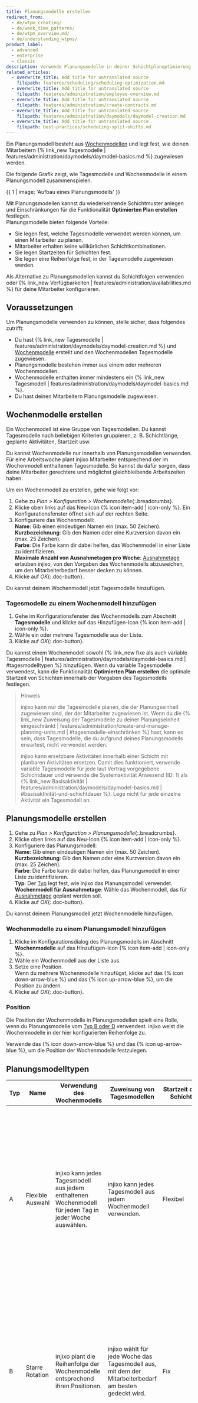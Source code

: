 ```yaml
---
title: Planungsmodelle erstellen
redirect_from:
  - de/wtpm_creating/
  - de/week_time_patterns/
  - de/wtpm_overview.md/
  - de/understanding_wtpms/
product_label:
  - advanced
  - enterprise
  - classic
description: Verwende Planungsmodelle in deiner Schichtplanoptimierung, um sicherzustellen, dass deinen Mitarbeitern keine willkürlichen Schichten zugeteilt werden.
related_articles:
  - overwrite_title: Add title for untranslated source
    filepath: features/scheduling/scheduling-optimization.md
  - overwrite_title: Add title for untranslated source
    filepath: features/administration/employee-overview.md
  - overwrite_title: Add title for untranslated source
    filepath: features/administration/create-contracts.md
  - overwrite_title: Add title for untranslated source
    filepath: features/administration/daymodels/daymodel-creation.md
  - overwrite_title: Add title for untranslated source
    filepath: best-practices/scheduling-split-shifts.md
---
```


Ein Planungsmodell besteht aus [Wochenmodellen](#wochenmodelle-erstellen) und legt fest, wie deinen Mitarbeitern {% link_new Tagesmodelle | features/administration/daymodels/daymodel-basics.md %} zugewiesen werden.

Die folgende Grafik zeigt, wie Tagesmodelle und Wochenmodelle in einem Planungsmodell zusammenspielen.

{{ 1 | image: 'Aufbau eines Planungsmodells' }}

Mit Planungsmodellen kannst du wiederkehrende Schichtmuster anlegen und Einschränkungen für die Funktionalität **Optimierten Plan erstellen** festlegen.<br>
Planungsmodelle bieten folgende Vorteile:

- Sie legen fest, welche Tagesmodelle verwendet werden können, um einen Mitarbeiter zu planen.
- Mitarbeiter erhalten keine willkürlichen Schichtkombinationen.
- Sie legen Startzeiten für Schichten fest.
- Sie legen eine Reihenfolge fest, in der Tagesmodelle zugewiesen werden.

Als Alternative zu Planungsmodellen kannst du Schichtfolgen verwenden oder {% link_new Verfügbarkeiten | features/administration/availabilities.md %} für deine Mitarbeiter konfigurieren.

## Voraussetzungen

Um Planungsmodelle verwenden zu können, stelle sicher, dass folgendes zutrifft:

- Du hast {% link_new Tagesmodelle | features/administration/daymodels/daymodel-creation.md %} und [Wochenmodelle](#wochenmodelle-erstellen) erstellt und den Wochenmodellen Tagesmodelle zugewiesen.
- Planungsmodelle bestehen immer aus einem oder mehreren Wochenmodellen.
- Wochenmodelle enthalten immer mindestens ein {% link_new Tagesmodell | features/administration/daymodels/daymodel-basics.md %}.
- Du hast deinen Mitarbeitern Planungsmodelle zugewiesen.

## Wochenmodelle erstellen

Ein Wochenmodell ist eine Gruppe von Tagesmodellen. Du kannst Tagesmodelle nach beliebigen Kriterien gruppieren, z.&nbsp;B. Schichtlänge, geplante Aktivitäten, Startzeit usw.<br>

Du kannst Wochenmodelle nur innerhalb von Planungsmodellen verwenden. Für eine Arbeitswoche plant injixo Mitarbeiter entsprechend der im Wochenmodell enthaltenen Tagesmodelle. So kannst du dafür sorgen, dass deine Mitarbeiter gerechtere und möglichst gleichbleibende Arbeitszeiten haben.

Um ein Wochenmodell zu erstellen, gehe wie folgt vor:

1. Gehe zu _Plan > Konfiguration > Wochenmodelle_{:.breadcrumbs}.
2. Klicke oben links auf das Neu-Icon {% icon item-add | icon-only %}.
   Ein Konfigurationsfenster öffnet sich auf der rechten Seite.
3. Konfiguriere das Wochenmodell:<br>
   **Name**: Gib einen eindeutigen Namen ein (max. 50 Zeichen).<br>
   **Kurzbezeichnung**: Gib den Namen oder eine Kurzversion davon ein (max. 25 Zeichen).<br>
   **Farbe**: Die Farbe kann dir dabei helfen, das Wochenmodell in einer Liste zu identifizieren.<br>
   **Maximale Anzahl von Ausnahmetagen pro Woche**: [Ausnahmetage](#ausnahmetage) erlauben injixo, von den Vorgaben des Wochenmodells abzuweichen, um den Mitarbeiterbedarf besser decken zu können.
4. Klicke auf _OK_{:.doc-button}.

Du kannst deinem Wochenmodell jetzt Tagesmodelle hinzufügen.

### Tagesmodelle zu einem Wochenmodell hinzufügen

1. Gehe im Konfigurationsfenster des Wochenmodells zum Abschnitt **Tagesmodelle** und klicke auf das Hinzufügen-Icon {% icon item-add | icon-only %}.
2. Wähle ein oder mehrere Tagesmodelle aus der Liste.
3. Klicke auf _OK_{:.doc-button}.

Du kannst einem Wochenmodell sowohl {% link_new fixe als auch variable Tagesmodelle | features/administration/daymodels/daymodel-basics.md | #tagesmodelltypen %} hinzufügen. Wenn du variable Tagesmodelle verwendest, kann die Funktionalität **Optimierten Plan erstellen** die optimale Startzeit von Schichten innerhalb der Vorgaben des Tagesmodells festlegen.

> Hinweis
>
> injixo kann nur die Tagesmodelle planen, die der Planungseinheit zugewiesen sind, der der Mitarbeiter zugewiesen ist. Wenn du die {% link_new Zuweisung der Tagesmodelle zu deiner Planungseinheit eingeschränkt | features/administration/create-and-manage-planning-units.md | #tagesmodelle-einschränken %} hast, kann es sein, dass Tagesmodelle, die du aufgrund deines Planungsmodells erwartest, nicht verwendet werden.
>
> injixo kann ersetzbare Aktivitäten innerhalb einer Schicht mit planbaren Aktivitäten ersetzen. Damit dies funktioniert, verwende variable Tagesmodelle für jede laut Vertrag vorgegebene Schichtdauer und verwende die Systemaktivität Anwesend (ID: 1) als {% link_new Basisaktivität | features/administration/daymodels/daymodel-basics.md | #basisaktivität-und-schichtdauer %}. Lege nicht für jede einzelne Aktivität ein Tagesmodell an.

## Planungsmodelle erstellen

1. Gehe zu _Plan > Konfiguration > Planungsmodelle_{:.breadcrumbs}.
2. Klicke oben links auf das Neu-Icon {% icon item-add | icon-only %}.
3. Konfiguriere das Planungsmodell:<br>
   **Name**: Gib einen eindeutigen Namen ein (max. 50 Zeichen).<br>
   **Kurzbezeichnung**: Gib den Namen oder eine Kurzversion davon ein (max. 25 Zeichen).<br>
   **Farbe**: Die Farbe kann dir dabei helfen, das Planungsmodell in einer Liste zu identifizieren.<br>
   **Typ**: Der [Typ](#planungsmodelltypen) legt fest, wie injixo das Planungsmodell verwendet.<br>
   **Wochenmodell für Ausnahmetage**: Wähle das Wochenmodell, das für [Ausnahmetage](#ausnahmetage) geplant werden soll.
4. Klicke auf _OK_{:.doc-button}.

Du kannst deinem Planungsmodell jetzt Wochenmodelle hinzufügen.

### Wochenmodelle zu einem Planungsmodell hinzufügen

1. Klicke im Konfigurationsdialog des Planungsmodells im Abschnitt **Wochenmodelle** auf das Hinzufügen-Icon {% icon item-add | icon-only %}.
2. Wähle ein Wochenmodell aus der Liste aus.
3. Setze eine Position.<br>
   Wenn du mehrere Wochenmodelle hinzufügst, klicke auf das {% icon down-arrow-blue %} und das {% icon up-arrow-blue %}, um die Position zu ändern.
4. Klicke auf _OK_{:.doc-button}.

### Position

Die Position der Wochenmodelle in Planungsmodellen spielt eine Rolle, wenn du Planungsmodelle vom [Typ&nbsp;B oder&nbsp;D](#planungsmodelltypen) verwendest. injixo weist die Wochenmodelle in der hier konfigurierten Reihenfolge zu.

Verwende das {% icon down-arrow-blue %} und das {% icon up-arrow-blue %}, um die Position der Wochenmodelle festzulegen.

## Planungsmodelltypen

| Typ | Name                 | Verwendung des Wochenmodells                                                                             | Zuweisung von Tagesmodellen                                                                            | Startzeit der Schicht                  | Auswirkung                                                                                                                                                                                                                                                                                                                          |
| --- | -------------------- | -------------------------------------------------------------------------------------------------------- | ------------------------------------------------------------------------------------------------------ | -------------------------------------- | ----------------------------------------------------------------------------------------------------------------------------------------------------------------------------------------------------------------------------------------------------------------------------------------------------------------------------------- |
| A   | Flexible Auswahl     | injixo kann jedes Tagesmodell aus jedem enthaltenen Wochenmodell für jeden Tag in jeder Woche auswählen. | injixo kann jedes Tagesmodell aus jedem Wochenmodell verwenden.                                        | Flexibel                               | Je nach den Öffnungszeiten deines Unternehmens kann Typ&nbsp;A zu einer Schichtverteilung führen, die deine Mitarbeiter als willkürlich oder stressig empfinden. Es kann beispielsweise vorkommen, dass ein Mitarbeiter die Frühschicht am Montag, die Nachtschicht am Dienstag und die Abendschicht am Mittwoch zugeteilt bekommt. |
| B   | Starre Rotation      | injixo plant die Reihenfolge der Wochenmodelle entsprechend ihren Positionen.                            | injixo wählt für jede Woche das Tagesmodell aus, mit dem der Mitarbeiterbedarf am besten gedeckt wird. | Fix                                    | Jedem Mitarbeiter wird für die gesamte Woche das gleiche Tagesmodell zugewiesen, z.&nbsp;B. Start um 9&nbsp;Uhr von Montag bis Freitag. Lege [Ausnahmetage](#ausnahmetage) fest, wenn du ein anderes Tagesmodell verwenden möchtest. Starre Rotation sorgt von allen vier Typen für die konstanteste Schichtzuteilung.              |
| C   | Variable Rotation    | injixo hält sich nicht an die festgelegte Position der Wochenmodelle.                                    | injixo wählt ein Tagesmodell für die gesamte Woche aus.                                                | Fix                                    | Mitarbeiter können jedes Wochenmodell zugewiesen bekommen, um den Mitarbeiterbedarf bestmöglich zu decken. Da die Schichten immer zur selben Zeit beginnen, haben die Mitarbeiter im Lauf der Woche gleichbleibende Arbeitszeiten.                                                                                                  |
| D   | Kombi-Rotation (A/B) | injixo hält sich an die für die Wochenmodelle festgelegte Position.                                      | injixo wählt ein Tagesmodell für die gesamte Woche aus.                                                | Flexibel (innerhalb eines Zeitrahmens) | Je nach Mitarbeiterbedarf kann injixo Mitarbeiter für Frühschichten planen, die zwischen 8&nbsp;Uhr und 10&nbsp;Uhr beginnen. Mit Typ&nbsp;D kann injixo flexibler planen, um den Mitarbeiterbedarf zu decken. Gleichzeitig erhalten deine Mitarbeiter relativ konsistente Schichtpläne.                                            |

Die folgende Grafik stellt dar, wie sich die verschiedenen Planungsmodelltypen auf deinen Schichtplan auswirken. Dieses Beispiel zeigt ein Planungsmodell mit vier Wochenmodellen und drei Tagesmodellen je Wochenmodell.

{{ 2 | image: 'Beispiel-Schichtplan mit den verschiedenen Planungsmodelltypen' }}

## Ausnahmetage

Ausnahmetage erlauben injixo, von den Vorgaben des verwendeten [Planungsmodelltypen](#planungsmodelltypen) abzuweichen. Zum Beispiel könntest du Ausnahmetage verwenden, um eine Nachtschicht in einer Woche zu planen, in der der Mitarbeiter normalerweise in der Morgenschicht arbeitet.<br>

Ausnahmetage priorisieren den Mitarbeiterbedarf und sorgen für eine bessere Deckung. Allerdings führen sie zu weniger konsistenten Schichtplänen für deine Mitarbeiter.

Um Ausnahmetage zu planen, gehe wie folgt vor:

1. [Erstelle ein separates Wochenmodell](#wochenmodelle-erstellen) und füge ihm die Tagesmodelle hinzu, die du als Ausnahmen verwenden möchtest.
2. Lege im Konfigurationsdialog des Wochenmodells, das du für die Standardschicht verwenden möchtest, die Anzahl der Ausnahmetage pro Woche fest.
3. Wähle im Konfigurationsdialog des Planungsmodells das Wochenmodell aus, das du für die Ausnahmetage verwenden möchtest.

injixo kann dann bei der Auswahl von Tagesmodellen für die Woche keine Tagesmodelle verwenden, die für Ausnahmetage verwendet werden. Stelle sicher, dass alle für die Planung nötigen Stammdaten (d.&nbsp;h. alle verwendeten Tagesmodelle und alle Planungsmodelle) mit den im Vertrag des Mitarbeiters festgehaltenen {% link_new Arbeitszeitvorgaben | features/administration/create-contracts.md | #arbeitszeitvorgaben %} übereinstimmen. Wenn das für die Woche verwendete Tagesmodell mit dem Vertrag übereinstimmt, kann injixo das ursprüngliche Tagesmodell mit einem ersetzen, das für Ausnahmetage bestimmt wurde, um den Mitarbeiterbedarf besser zu decken.

## Mitarbeitern Planungsmodelle zuweisen

1. Gehe zu _Plan > Konfiguration > Mitarbeiter_{:.breadcrumbs}.
2. Wähle einen Mitarbeiter aus der Liste.
3. Klicke im Abschnitt **Planungsmodelle** auf das Hinzufügen-Icon {% icon item-add | icon-only %}.<br>
   Ein Konfigurationsfenster öffnet sich auf der rechten Seite.
4. Konfiguriere die Einstellungen:<br>
   **Gültig vom/Gültig bis**: Lege einen {% link_new Gültigkeitszeitraum | features/administration/set-a-validity-period.md %} fest.<br>
   **Planungsmodell**<br>
   **Referenzdatum**: Setze ein Referenzdatum, um das Startdatum für das Planungsmodell festzulegen.
5. Klicke auf _OK_{:.doc-button}.

Verwende die Funktionalität {% link_new Massenbearbeitung | features/administration/mass-update.md %}, um ein Planungsmodell mehreren Mitarbeitern gleichzeitig zuzuweisen.

> Vorsicht bei der Verwendung der Massenbearbeitung, wenn du Planungsmodelle vom Typ B zuweist
>
> Wenn du die Funktionalität Massenbearbeitung verwendest und für alle dasselbe Referenzdatum setzt, werden alle Mitarbeiter mit demselben Wochenmodell zur selben Zeit geplant.
>
> Wähle stattdessen kleinere Gruppen für die Massenbearbeitung aus und setze für sie aufeinanderfolgende Montage als Referenzdatum. Auf diese Weise beginnt jede Gruppe ihre Rotation in einer anderen Woche.

## Beispiele

### Beispiel A: Starre Rotation mit Früh- und Spätschichten

Konfiguriere ein Planungsmodell vom Typ&nbsp;B (starre Rotation) und weise diesem drei verschiedene Wochenmodelle zu. Denke daran, die Position für die Wochenmodelle festzulegen.

- Wochenmodell&nbsp;1 (Position&nbsp;1) enthält Tagesmodelle für Morgenschichten (Schichtbeginn zwischen 7&nbsp;Uhr und 9&nbsp;Uhr).
- Wochenmodell&nbsp;2 (Position&nbsp;2) enthält Tagesmodelle für Abendschichten (Schichtende um 23&nbsp;Uhr).
- Wochenmodell&nbsp;3 (Position&nbsp;3) enthält Tagesmodelle für Nachmittagsschichten (Schichtbeginn zwischen 11&nbsp;Uhr und Mittag).

Mit diesem Planungsmodell rotieren die Mitarbeiter konsistent zwischen einer Woche mit Morgenschichten, einer mit Abendschichten und einer mit Nachmittagsschichten.

Dies setzt ein gewisses Maß an Flexibilität voraus, aber die Mitarbeiter erhalten dafür im Wochenverlauf gleichbleibende Arbeitszeiten.

### Beispiel B: Ausnahmetage für Nachtschichten

Konfiguriere ein Planungsmodell mit drei verschiedenen Wochenmodellen. Konfiguriere maximal zwei Ausnahmetage pro Woche.

- Wochenmodell&nbsp;1 enthält Tagesmodelle für Morgenschichten.
- Wochenmodell&nbsp;2 enthält Tagesmodelle für Abendschichten.
- Wochenmodell&nbsp;3 enthält Tagesmodelle für Nachtschichten (wähle dieses im Dropdown-Menü **Wochenmodell für Ausnahmetage** aus).

Mit diesem Planungsmodell wechseln die Mitarbeiter zwischen Morgenschichten in der ersten Woche und Abendschichten in der zweiten Woche. Da du zwei Ausnahmetage festgelegt hast, kann es auch vorkommen, dass den Mitarbeitern bis zu zwei Nachtschichten pro Woche zugewiesen werden, wenn dies die beste Option ist, um den Mitarbeiterbedarf zu decken.
